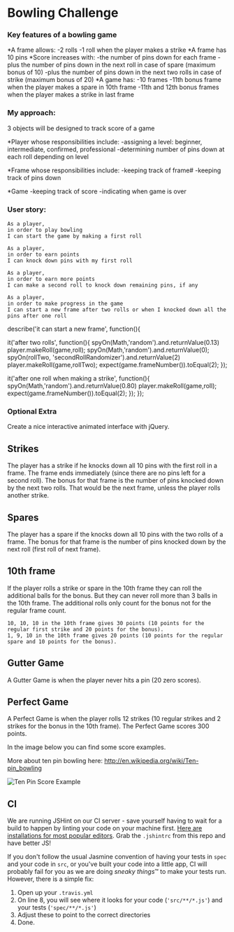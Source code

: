 
Bowling Challenge
=================

### Key features of a bowling game

*A frame allows:
 -2 rolls
 -1 roll when the player makes a strike
*A frame has 10 pins
*Score increases with:
 -the number of pins down for each frame
 -plus the number of pins down in the next roll in case of spare (maximum bonus of 10)
 -plus the number of pins down in the next two rolls in case of strike (maximum bonus of 20)
 *A game has:
  -10 frames
  -11th bonus frame when the player makes a spare in 10th frame
  -11th and 12th bonus frames when the player makes a strike in last frame

### My approach:

3 objects will be designed to track score of a game

*Player whose responsibilities include:
  -assigning a level: beginner, intermediate, confirmed, professional
  -determining number of pins down at each roll depending on level

*Frame whose responsibilities include:
  -keeping track of frame#
  -keeping track of pins down

*Game
-keeping track of score
-indicating when game is over

### User story:

```
As a player,
in order to play bowling
I can start the game by making a first roll
```

```
As a player,
in order to earn points
I can knock down pins with my first roll
```

```
As a player,
in order to earn more points
I can make a second roll to knock down remaining pins, if any
```

```
As a player,
in order to make progress in the game
I can start a new frame after two rolls or when I knocked down all the pins after one roll
```

describe('it can start a new frame', function(){

  it('after two rolls', function(){
    spyOn(Math,'random').and.returnValue(0.13)
    player.makeRoll(game,roll);
    spyOn(Math,'random').and.returnValue(0);
    spyOn(rollTwo, 'secondRollRandomizer').and.returnValue(2)
    player.makeRoll(game,rollTwo);
    expect(game.frameNumber()).toEqual(2);
  });

  it('after one roll when making a strike', function(){
    spyOn(Math,'random').and.returnValue(0.80)
    player.makeRoll(game,roll);
    expect(game.frameNumber()).toEqual(2);
  });
});

### Optional Extra

Create a nice interactive animated interface with jQuery.

## Strikes

The player has a strike if he knocks down all 10 pins with the first roll in a frame. The frame ends immediately (since there are no pins left for a second roll). The bonus for that frame is the number of pins knocked down by the next two rolls. That would be the next frame, unless the player rolls another strike.

## Spares

The player has a spare if the knocks down all 10 pins with the two rolls of a frame. The bonus for that frame is the number of pins knocked down by the next roll (first roll of next frame).

## 10th frame

If the player rolls a strike or spare in the 10th frame they can roll the additional balls for the bonus. But they can never roll more than 3 balls in the 10th frame. The additional rolls only count for the bonus not for the regular frame count.

    10, 10, 10 in the 10th frame gives 30 points (10 points for the regular first strike and 20 points for the bonus).
    1, 9, 10 in the 10th frame gives 20 points (10 points for the regular spare and 10 points for the bonus).

## Gutter Game

A Gutter Game is when the player never hits a pin (20 zero scores).

## Perfect Game

A Perfect Game is when the player rolls 12 strikes (10 regular strikes and 2 strikes for the bonus in the 10th frame). The Perfect Game scores 300 points.

In the image below you can find some score examples.

More about ten pin bowling here: http://en.wikipedia.org/wiki/Ten-pin_bowling

![Ten Pin Score Example](images/example_ten_pin_scoring.png)

CI
--

We are running JSHint on our CI server - save yourself having to wait for a build to happen by linting your code on your machine first. [Here are installations for most popular editors](http://jshint.com/install/). Grab the `.jshintrc` from this repo and have better JS!

If you don't follow the usual Jasmine convention of having your tests in `spec` and your code in `src`, or you've built your code into a little app, CI will probably fail for you as we are doing *sneaky things*&trade; to make your tests run. However, there is a simple fix:

1. Open up your `.travis.yml`
2. On line 8, you will see where it looks for your code (`'src/**/*.js'`) and your tests (`'spec/**/*.js'`)
3. Adjust these to point to the correct directories
4. Done.
